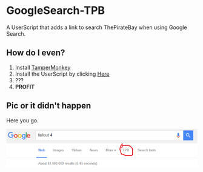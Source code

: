 # GoogleSearch-TPB
A UserScript that adds a link to search ThePirateBay when using Google Search.

## How do I even?

1. Install [TamperMonkey](https://chrome.google.com/webstore/detail/tampermonkey/dhdgffkkebhmkfjojejmpbldmpobfkfo?hl=en)
2. Install the UserScript by clicking [Here](https://github.com/eternaleclipse/GoogleSearch-TPB/raw/master/googlesearch-tpb.user.js)
3. ???
4. **PROFIT**

## Pic or it didn't happen

Here you go.

![Screenshot](https://raw.githubusercontent.com/eternaleclipse/GoogleSearch-TPB/master/Capture.PNG)
